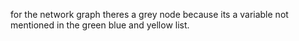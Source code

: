 for the network graph theres a grey node because its a variable not mentioned in the green blue and yellow list.
